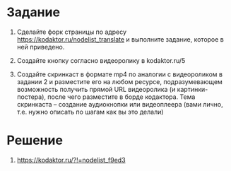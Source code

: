 # Задание

1. Сделайте форк страницы по адресу https://kodaktor.ru/nodelist_translate и выполните задание, которое в ней приведено. 

2. Создайте кнопку согласно видеоролику в kodaktor.ru/5

3. Создайте скринкаст в формате mp4 по аналогии с видеороликом в задании 2 и разместите его на любом ресурсе, подразумевающем возможность получить прямой URL видеоролика (и картинки-постера), после чего разместите в борде кодактора. Тема скринкаста – создание аудиокнопки или видеоплеера (вами лично, т.е. нужно описать по шагам как вы это делали)


# Решение

1. https://kodaktor.ru/?!=nodelist_f9ed3
